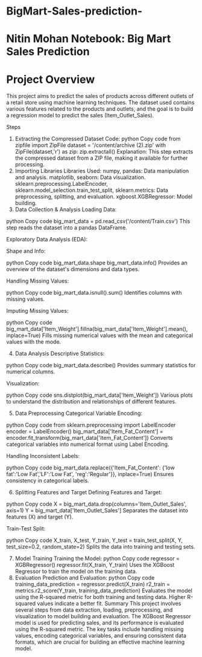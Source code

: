 # BigMart-Sales-prediction-
# Nitin Mohan Notebook: Big Mart Sales Prediction
# Project Overview
This project aims to predict the sales of products across different outlets of a retail store using machine learning techniques. The dataset used contains various features related to the products and outlets, and the goal is to build a regression model to predict the sales (Item_Outlet_Sales).

Steps
1. Extracting the Compressed Dataset
Code:
python
Copy code
from zipfile import ZipFile
dataset = '/content/archive (2).zip'
with ZipFile(dataset,'r') as zip:
    zip.extractall()
Explanation: This step extracts the compressed dataset from a ZIP file, making it available for further processing.
2. Importing Libraries
Libraries Used:
numpy, pandas: Data manipulation and analysis.
matplotlib, seaborn: Data visualization.
sklearn.preprocessing.LabelEncoder, sklearn.model_selection.train_test_split, sklearn.metrics: Data preprocessing, splitting, and evaluation.
xgboost.XGBRegressor: Model building.
3. Data Collection & Analysis
Loading Data:

python
Copy code
big_mart_data = pd.read_csv('/content/Train.csv')
This step reads the dataset into a pandas DataFrame.

Exploratory Data Analysis (EDA):

Shape and Info:

python
Copy code
big_mart_data.shape
big_mart_data.info()
Provides an overview of the dataset's dimensions and data types.

Handling Missing Values:

python
Copy code
big_mart_data.isnull().sum()
Identifies columns with missing values.

Imputing Missing Values:

python
Copy code
big_mart_data['Item_Weight'].fillna(big_mart_data['Item_Weight'].mean(), inplace=True)
Fills missing numerical values with the mean and categorical values with the mode.

4. Data Analysis
Descriptive Statistics:

python
Copy code
big_mart_data.describe()
Provides summary statistics for numerical columns.

Visualization:

python
Copy code
sns.distplot(big_mart_data['Item_Weight'])
Various plots to understand the distribution and relationships of different features.

5. Data Preprocessing
Categorical Variable Encoding:

python
Copy code
from sklearn.preprocessing import LabelEncoder
encoder = LabelEncoder()
big_mart_data['Item_Fat_Content'] = encoder.fit_transform(big_mart_data['Item_Fat_Content'])
Converts categorical variables into numerical format using Label Encoding.

Handling Inconsistent Labels:

python
Copy code
big_mart_data.replace({'Item_Fat_Content': {'low fat':'Low Fat','LF':'Low Fat', 'reg':'Regular'}}, inplace=True)
Ensures consistency in categorical labels.

6. Splitting Features and Target
Defining Features and Target:

python
Copy code
X = big_mart_data.drop(columns='Item_Outlet_Sales', axis=1)
Y = big_mart_data['Item_Outlet_Sales']
Separates the dataset into features (X) and target (Y).

Train-Test Split:

python
Copy code
X_train, X_test, Y_train, Y_test = train_test_split(X, Y, test_size=0.2, random_state=2)
Splits the data into training and testing sets.

7. Model Training
Training the Model:
python
Copy code
regressor = XGBRegressor()
regressor.fit(X_train, Y_train)
Uses the XGBoost Regressor to train the model on the training data.
8. Evaluation
Prediction and Evaluation:
python
Copy code
training_data_prediction = regressor.predict(X_train)
r2_train = metrics.r2_score(Y_train, training_data_prediction)
Evaluates the model using the R-squared metric for both training and testing data. Higher R-squared values indicate a better fit.
Summary
This project involves several steps from data extraction, loading, preprocessing, and visualization to model building and evaluation. The XGBoost Regressor model is used for predicting sales, and its performance is evaluated using the R-squared metric. The key tasks include handling missing values, encoding categorical variables, and ensuring consistent data formats, which are crucial for building an effective machine learning model.
